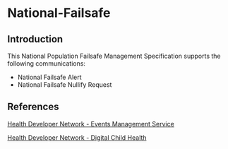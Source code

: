 # National-Failsafe #

## Introduction ##

This National Population Failsafe Management Specification supports the following communications:

- National Failsafe Alert
- National Failsafe Nullify Request

## References ##

[Health Developer Network - Events Management Service](https://developer.nhs.uk/library/interoperability/events-management-service/)

[Health Developer Network - Digital Child Health](https://developer.nhs.uk/library/interoperability/digital-child-health/)